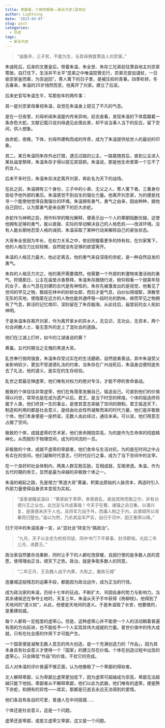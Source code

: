 ```yaml
---
title: 卑鄙者，个体的极致——新五代史|梁本纪
author: Lightning
date: '2023-03-07'
slug: post
categories:
  - 历史
tags:
  - 新五代史
---
```


> “诚蚤卒，三子贫，不能为生，与其母佣食萧县人刘崇家。”

朱诚死后，后来的文惠皇后，带着朱温、朱全昱、朱存三兄弟前往萧县地主刘祟家寄居。自打住下，生活并不太平“昆弟之中唯温狡猾无行，崇弟兄尝加谴杖，一日偷崇家釜而窜，为崇追回”。寄人篱下的日子里，是被压抑的青春。四季轮转，冬去春来，朱温的25岁悄然而至，他离开了刘家。建立了后梁。

后来史官写朱温生平，写那些年的两件事：

其一是刘祟家母重视朱温，自觉在朱温身上窥见了不凡的气息。

是在一日夜里，刘母听闻朱温屋内传来异响，前去查看，发现朱温的下体盘踞着一条赤色大蛇。文献记载只说刘母遇见此情此景，却不谈当事人当下的反应，留下空间，供人想象。

由赤蛇，夜晚，下体，刘母所建构而成的传奇，成为了朱温提供给世人的最初的印象。

其二，某日朱温同朱存外出打猎，遇见过路的公主，一路尾随其后，直到公主进入某处庙堂祭拜，朱温朱存才得以窥见其容颜。朱温说，那是他生命里第一个忘不了的女人。

后来不多时日，朱温朱存决定离开刘家，奔赴名为天下的战场。

在此之前，朱温拥有三个身份，三子中的小弟、无父之人、寄人篱下者。三重身份皆给予他外部的重压。朱温感觉不到自生的强壮力量。他离开刘祟家，为的便是找寻一个能使他觉得自我强壮的环境。朱温拥有勇气，勇气之由来，因由种种，据他自己回忆，认为那勇气是来自胯下的巨大赤蛇。

赤蛇作为神明之启，用作科学的眼光解释，便表示出一个人的睾酮指数优越，这使他拥有足够的勇气，能以直接、实际的举动解决自己的人格危机——改进环境。没有人能长期地忍受人格的减损，朱温采取了某种行动来解除自己的紧张状态。

大哥朱全昱因为年长，在权力关系之中，依旧把握着更多的持有权，在刘家篱下，他的人格压力比较轻微，自然就没有足够的欲望离开。

朱温的人格压力最大，他必定离去，他的勇气来自深夜的赤蛇，是一种自然自发的勇气。

朱存的人格压力次之，他的离开需要偶然。他需要一个外部的刺激物来激活他的勇气。狩猎那日，公主在庙堂点香祭拜，朱温朱存跟随行进，俯仰观看一个貌美年轻的女子，香火气息在封建的古代是有神性的，朱存先被激发出的是视觉，他看见了世间的罕见之物，飘摇在林中的妙龄女郎，而后才是气息，白纱似得烟絮，涣散至无形的天地，使隐匿在远方的人物也能共通呼吸一段时光的韵味，继而罕见之物拥有了气息，鲜活的记忆烙印，深刻留在了朱存脑海，从此往后，庙堂前的女人宛如神明。

于是朱温朱存离开刘家，作为离开家乡的异乡人，无见识，无功业，无资本，两个社会闲散人士，毫无意外的走上了混社会的道路。

他们在江湖上打听，如今的江湖谁说的算？

黄巢。五代时期当之无愧的黑道大哥。

乱世奉行弱肉强食，朱温朱存受过实在的生活磨砺，自然骁勇善战，其中朱温受父亲影响较少，更加不受道德礼法的约束，当朱存在广州战死后，朱温身边便彻底失去了礼法，他的道义，是实在的生存经验。

乱世之君最忌惮虚荣，他们唯有对权力的绝对专注，才能不停的舍命奋战。

极致的个体往往非常虚荣，他们在角落里发展自己，锻造自己。可直到他们的价值得以问世，常常也是在成为遗产以后。君王，是当下时空的辉煌。个体的锻造终将属于人类，他们终其一生的事业，是使其意志突破了空间的限制。君王锻造天下，制造和利用的都是社会意义，是经由社会性所凝聚而来的时代力量，他们是非极致个体，他们本身便是一座桥梁，无数人由此经过，通往未来。可以说，他们用意志占据了空间。

极致的个体，成就虚荣的艺术家，他们舍命拥抱崇高，为的是作为生命体的彻底精神化，从而脱形于物理空间，成为时间流的一员。

非极致的个体，成就不虚荣的卑鄙者，他们舍命与生活对抗，为的是在时间之中占有实在的空间，他们凝聚时代意志，行时代应行之事，成为了当下空间中的主宰。

在一个良好的社会体制内，两类人群互勉互励，互相成就，互相渗透。朱温，作为五代时期的帝王，显然是最为卓越的非极致个体之一。

朱温的崛起之路，先是借力“黑道大哥”黄巢，积累出原始的人脉资本，再适时引入外部力量使得自身资本变现为实权。

> “温客谢瞳说温曰：“黄家起于草莽，幸唐衰乱，直投其隙而取之尔，非有功德兴王之业也，此岂足与共成事哉！今天子在蜀，诸镇之兵日集，以谋兴复，是唐德未厌于人也。且将军力战于外，而庸人制之于内，此章邯所以背秦而归楚也。”温以为然，乃杀其监军严实，自归于河中，因王重荣以降。”

归于河中的朱温摇身一变，从“混社会”转变为“搞政治”。

> “九月，天子以全忠为检校司徒、同中书门下平章事，封沛郡侯。光启二年三月，进爵王。”

政治家自然要杀伐果断，同时让手下的人都吃饱穿暖，且因行使的是多数人民的意愿，使得理由正当，顺天下之势。政治，就是争取多数人的同意。

> “二年正月，王及魏人战于内黄，大败之，屠故元城”

连屠城这般残忍的运筹手段，都能因为政治运作，成为正当的行径。

成为政治家的朱温，历经十七年的征战，不断扩大、巩固自身的势力与影响力。当其余诸侯还在争夺土地时，天复三年，朱温从天子手中获得《杨柳枝》，他得到了天地间的“道义权”，从此，他便是天地间的道义。于是朱温毁了长安，他要做的，是重建权威。

每个人都有一定程度的虚荣心。但是，这种虚荣心并不能使一个人的活动朝着普遍有用的方向前进，也不能给予一个人实现其伟大成就的力量。普世价值中的伟大成就，只有在社会感的作用下才可能产生。

一个国家便是凝聚无数人意志的伟大创造，是一个充满创造力的「作品」，因为其本身具有社会意义才使得一个「国家」的建立存在价值。个体在创造过程中出现的虚荣心，只会降低“作品”的价值，干扰它的完成。

后人对朱温的评价普遍不够正面，认为他像极了一个卑鄙的得权者。

文人解释卑鄙，认为卑鄙比虚荣更加低下，因为虚荣可超越成为崇高，卑鄙无法超越只能下地狱。卑鄙者从不解释卑鄙，他们以此为武器，他们唯有的虚荣，便是胯下赤蛇，和拥有的异性——其实，那都是已逝去永远无法得到的爱情。

他们各自有各自的可爱，普通人在中间摇摆……

个体还是社会意义，这是一个问题。

虚荣还是卑鄙，或是又虚荣又卑鄙，这又是一个问题。